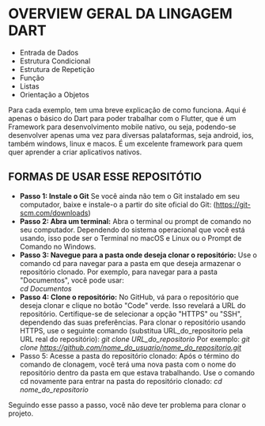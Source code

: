 ﻿# OVERVIEW GERAL DA LINGAGEM DART

 - Entrada de Dados
 - Estrutura Condicional
 - Estrutura de Repetição
 - Função
 - Listas
 - Orientação a Objetos

Para cada exemplo, tem uma breve explicação de como funciona. Aqui é apenas o básico do Dart para poder trabalhar com o Flutter, que é um Framework para desenvolvimento mobile nativo, ou seja, podendo-se desenvolver apenas uma vez para diversas palataformas, seja android, ios, também windows, linux e macos. É um excelente framework para quem quer aprender a criar aplicativos nativos.

## FORMAS DE USAR ESSE REPOSITÓTIO
 - **Passo 1: Instale o Git**
   Se você ainda não tem o Git instalado em seu computador, baixe e instale-o a partir do site oficial do Git: (https://git-scm.com/downloads)
 - **Passo 2: Abra um terminal:**
   Abra o terminal ou prompt de comando no seu computador. Dependendo do sistema operacional que você está usando, isso pode ser o Terminal no macOS e Linux ou o Prompt   de Comando no Windows.
 - **Passo 3: Navegue para a pasta onde deseja clonar o repositório:**
   Use o comando cd para navegar para a pasta em que deseja armazenar o repositório clonado. Por exemplo, para navegar para a pasta "Documentos", você pode usar:  
   *cd Documentos*
 - **Passo 4: Clone o repositório:**
   No GitHub, vá para o repositório que deseja clonar e clique no botão "Code" verde. Isso revelará a URL do repositório. Certifique-se de selecionar a opção "HTTPS" ou    "SSH", dependendo das suas preferências.
  Para clonar o repositório usando HTTPS, use o seguinte comando (substitua URL_do_repositorio pela URL real do repositório):
  *git clone URL_do_repositorio*
   Por exemplo:
   *git clone https://github.com/nome_do_usuario/nome_do_repositorio.git*
 - Passo 5: Acesse a pasta do repositório clonado:
   Após o término do comando de clonagem, você terá uma nova pasta com o nome do repositório dentro da pasta em que estava trabalhando. Use o comando cd novamente para  entrar na pasta do repositório clonado:
   *cd nome_do_repositorio*

Seguindo esse passo a passo, você não deve ter problema para clonar o projeto.    
